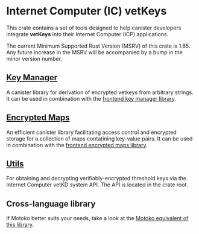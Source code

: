 # Internet Computer (IC) vetKeys

This crate contains a set of tools designed to help canister developers integrate **vetKeys** into their Internet Computer (ICP) applications.

The current Minimum Supported Rust Version (MSRV) of this crate is 1.85. Any future increase in the MSRV will be accompanied by a bump in the minor version number.

## [Key Manager](https://docs.rs/ic-vetkeys/latest/ic_vetkeys/key_manager/struct.KeyManager.html)
A canister library for derivation of encrypted vetkeys from arbitrary strings. It can be used in combination with the [frontend key manager library](https://dfinity.github.io/vetkeys/classes/_dfinity_vetkeys_key_manager.KeyManager.html).

## [Encrypted Maps](https://docs.rs/ic-vetkeys/latest/ic_vetkeys/encrypted_maps/struct.EncryptedMaps.html)
An efficient canister library facilitating access control and encrypted storage for a collection of maps contatining key-value pairs. It can be used in combination with the [frontend encrypted maps library](https://dfinity.github.io/vetkeys/classes/_dfinity_vetkeys_encrypted_maps.EncryptedMaps.html).

## [Utils](https://docs.rs/ic-vetkeys/latest/)
For obtaining and decrypting verifiably-encrypted threshold keys via the Internet Computer vetKD system API. The API is located in the crate root.

## Cross-language library
If Motoko better suits your needs, take a look at the [Motoko equivalent of this library](https://mops.one/ic-vetkeys).

